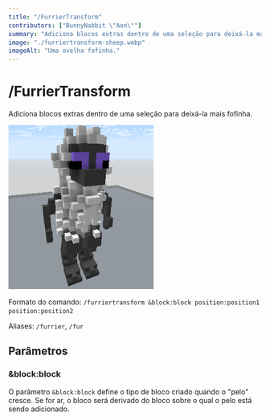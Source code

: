 ```yaml
---
title: "/FurrierTransform"
contributors: ["BunnyNabbit \"Aon\""]
summary: "Adiciona blocos extras dentro de uma seleção para deixá-la mais fofinha."
image: "./furriertransform-sheep.webp"
imageAlt: "Uma ovelha fofinha."
---
```


# /FurrierTransform

Adiciona blocos extras dentro de uma seleção para deixá-la mais fofinha.

![Uma ovelha fofinha.](./furriertransform-sheep.webp)

Formato do comando: `/furriertransform &block:block position:position1 position:position2`

Aliases: `/furrier`, `/fur`

## Parâmetros

### &block:block

O parâmetro `&block:block` define o tipo de bloco criado quando o "pelo" cresce. Se for ar, o bloco será derivado do bloco sobre o qual o pelo está sendo adicionado.
